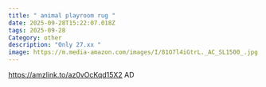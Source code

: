 ```yaml
---
title: " animal playroom rug "
date: 2025-09-28T15:22:07.018Z
tags: 2025-09-28
Category: other
description: "Only 27.xx "
image: https://m.media-amazon.com/images/I/81O7l4iGtrL._AC_SL1500_.jpg
---
```

https://amzlink.to/az0vOcKqd15X2
AD